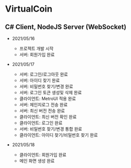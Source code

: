 # VirtualCoin
## C# Client, NodeJS Server (WebSocket)

- 2021/05/16
  - 프로젝트 개발 시작
  - 서버: 회원가입 완료

- 2021/05/17
  - 서버: 로그인/로그아웃 완료
  - 서버: 아이디 찾기 완료
  - 서버: 비밀번호 찾기/변경 완료
  - 서버: 로그인 토큰 생성및 삭제 완료
  - 클라이언트: MetroUI 적용 완료
  - 서버: 체인지로그 전송 완료
  - 서버: 최신 버전 전송 완료
  - 클라이언트: 최신 버전 확인 완료
  - 클라이언트: 로그인 완료
  - 서버: 비밀번호 찾기/변경 통합 완료
  - 클라이언트: 아이디 찾기/비밀번호 찾기 완료

- 2021/05/18
  - 클라이언트: 회원가입 완료
  - 메인 화면 생성 완료